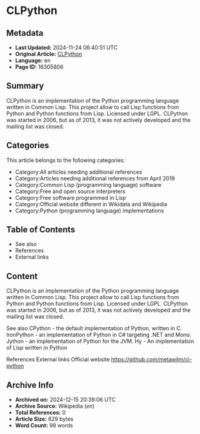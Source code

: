 # CLPython

## Metadata
- **Last Updated:** 2024-11-24 06:40:51 UTC
- **Original Article:** [CLPython](https://en.wikipedia.org/wiki/CLPython)
- **Language:** en
- **Page ID:** 16305806

## Summary
CLPython is an implementation of the Python programming language written in Common Lisp.
This project allow to call Lisp functions from Python and Python functions from Lisp. Licensed under LGPL.
CLPython was started in 2006, but as of 2013, it was not actively developed and the mailing list was closed.

## Categories
This article belongs to the following categories:

- Category:All articles needing additional references
- Category:Articles needing additional references from April 2019
- Category:Common Lisp (programming language) software
- Category:Free and open source interpreters
- Category:Free software programmed in Lisp
- Category:Official website different in Wikidata and Wikipedia
- Category:Python (programming language) implementations

## Table of Contents

- See also
- References
- External links

## Content

CLPython is an implementation of the Python programming language written in Common Lisp.
This project allow to call Lisp functions from Python and Python functions from Lisp. Licensed under LGPL.
CLPython was started in 2006, but as of 2013, it was not actively developed and the mailing list was closed.

See also
CPython - the default implementation of Python, written in C.
IronPython - an implementation of Python in C# targeting .NET and Mono.
Jython - an implementation of Python for the JVM.
Hy - An implementation of Lisp written in Python

References
External links
Official website
https://github.com/metawilm/cl-python

## Archive Info
- **Archived on:** 2024-12-15 20:39:06 UTC
- **Archive Source:** Wikipedia (_en_)
- **Total References:** 0
- **Article Size:** 629 bytes
- **Word Count:** 98 words
